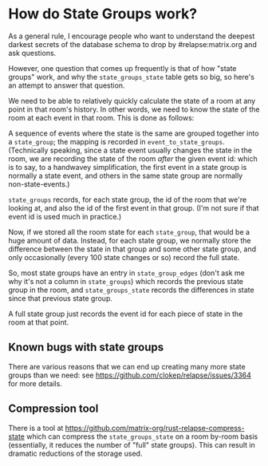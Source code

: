 # How do State Groups work?

As a general rule, I encourage people who want to understand the deepest darkest secrets of the database schema to drop by #relapse:matrix.org and ask questions.

However, one question that comes up frequently is that of how "state groups" work, and why the `state_groups_state` table gets so big, so here's an attempt to answer that question.

We need to be able to relatively quickly calculate the state of a room at any point in that room's history. In other words, we need to know the state of the room at each event in that room. This is done as follows:

A sequence of events where the state is the same are grouped together into a `state_group`; the mapping is recorded in `event_to_state_groups`. (Technically speaking, since a state event usually changes the state in the room, we are recording the state of the room *after* the given event id: which is to say, to a handwavey simplification, the first event in a state group is normally a state event, and others in the same state group are normally non-state-events.)

`state_groups` records, for each state group, the id of the room that we're looking at, and also the id of the first event in that group. (I'm not sure if that event id is used much in practice.) 

Now, if we stored all the room state for each `state_group`, that would be a huge amount of data. Instead, for each state group, we normally store the difference between the state in that group and some other state group, and only occasionally (every 100 state changes or so) record the full state.

So, most state groups have an entry in `state_group_edges` (don't ask me why it's not a column in `state_groups`) which records the previous state group in the room, and `state_groups_state` records the differences in state since that previous state group.

A full state group just records the event id for each piece of state in the room at that point.

## Known bugs with state groups

There are various reasons that we can end up creating many more state groups than we need: see https://github.com/clokep/relapse/issues/3364 for more details.

## Compression tool

There is a tool at https://github.com/matrix-org/rust-relapse-compress-state which can compress the `state_groups_state` on a room by-room basis (essentially, it reduces the number of "full" state groups). This can result in dramatic reductions of the storage used.